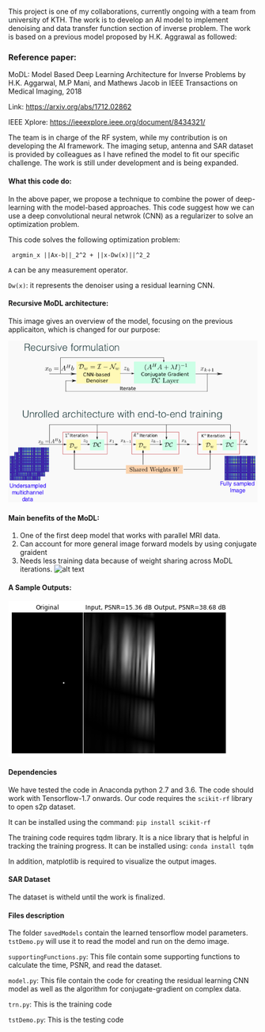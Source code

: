 This project is one of my collaborations, currently ongoing with a team from university of KTH.
The work is to develop an AI model to implement denoising and data transfer function section of inverse problem.
The work is based on a previous model proposed by H.K. Aggrawal as followed:

### Reference paper: 

MoDL: Model Based Deep Learning Architecture for Inverse Problems  by H.K. Aggarwal, M.P Mani, and Mathews Jacob in IEEE Transactions on Medical Imaging,  2018 

Link: https://arxiv.org/abs/1712.02862

IEEE Xplore: https://ieeexplore.ieee.org/document/8434321/

The team is in charge of the RF system, while my contribution is on developing the AI framework.
The imaging setup, antenna and SAR dataset is provided by colleagues as I have refined the model to fit our specific challenge.
The work is still under development and is being expanded.

#### What this code do:
In the above paper, we propose a technique to combine the power of deep-learning with the model-based approaches. This code suggest how we can use a deep convolutional neural netwrok (CNN) as a regularizer to solve an optimization problem.

This code solves the following optimization problem:

     argmin_x ||Ax-b||_2^2 + ||x-Dw(x)||^2_2 

 `A` can be any measurement operator.

`Dw(x)`: it represents the denoiser using a residual learning CNN.

#### Recursive MoDL architecture:

This image gives an overview of the model, focusing on the previous applicaiton, which is changed for our purpose:

![alt text](https://github.com/Danii-Sh/modl/blob/master/MoDL_recursive%20copy.png)


#### Main benefits of the MoDL:
1. One of the first deep model that works with parallel MRI data.
2. Can account for more general image forward models by using conjugate graident
3. Needs less training data because of weight sharing across MoDL iterations.
![alt text](https://github.com/hkaggarwal/modl/blob/master/model_benefits.png)

#### A Sample Outputs:
![alt text](https://github.com/Danii-Sh/modl/blob/4988f3d047f0ad16c66180e12adc8b85b7dbea2d/qqqq.png)



#### Dependencies

We have tested the code in Anaconda python 2.7 and 3.6. The code should work with Tensorflow-1.7 onwards.
Our code requires the `scikit-rf` library to open s2p dataset.

It can be installed using the command:
`pip install scikit-rf`

The training code requires tqdm library. It is a nice library that is helpful in tracking the training progress.
It can be installed using:
`conda install tqdm`

In addition, matplotlib is required to visualize the output images.

#### SAR Dataset

The dataset is witheld until the work is finalized.




#### Files description
The folder `savedModels` contain the learned tensorflow model parameters. `tstDemo.py` will use it to read the model and run on the demo image. 

`supportingFunctions.py`: This file contain some supporting functions to calculate the time, PSNR, and read the dataset.

`model.py`: This file contain the code for creating the residual learning CNN model as well as the algorithm for 
	      conjugate-gradient on complex data.
	      
`trn.py`: This is the training code

`tstDemo.py`: This is the testing code


